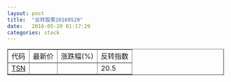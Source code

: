 ```yaml
---
layout: post
title:  "反转股票20160520"
date:   2016-05-20 01:17:29
categories: stock
---
```


<script type="text/javascript">
var stockList = []
stockList.push('gb_tsn');
</script>

<table border="1">
 <tr>
 <td>代码</td>
  <td>最新价</td>
  <td>涨跌幅(%)</td>
 <td>反转指数</td>
</tr>
  <tr id="tsn"><td><a href="http://stock.finance.sina.com.cn/usstock/quotes/TSN.html" target="_blank">TSN</a></td><td></td><td></td><td>20.5</td></tr>
</table>
